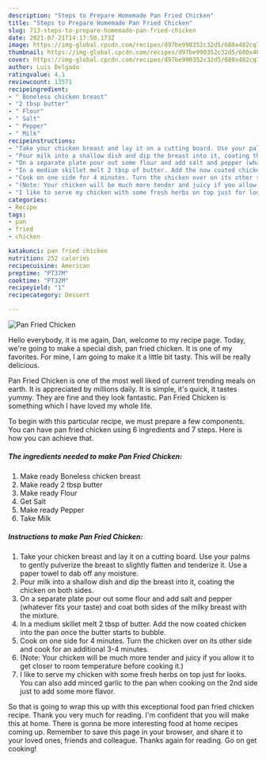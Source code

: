 ```yaml
---
description: "Steps to Prepare Homemade Pan Fried Chicken"
title: "Steps to Prepare Homemade Pan Fried Chicken"
slug: 713-steps-to-prepare-homemade-pan-fried-chicken
date: 2021-07-21T14:17:50.173Z
image: https://img-global.cpcdn.com/recipes/d97be990352c32d5/680x482cq70/pan-fried-chicken-recipe-main-photo.jpg
thumbnail: https://img-global.cpcdn.com/recipes/d97be990352c32d5/680x482cq70/pan-fried-chicken-recipe-main-photo.jpg
cover: https://img-global.cpcdn.com/recipes/d97be990352c32d5/680x482cq70/pan-fried-chicken-recipe-main-photo.jpg
author: Luis Delgado
ratingvalue: 4.1
reviewcount: 13571
recipeingredient:
- " Boneless chicken breast"
- "2 tbsp butter"
- " Flour"
- " Salt"
- " Pepper"
- " Milk"
recipeinstructions:
- "Take your chicken breast and lay it on a cutting board. Use your palms to gently pulverize the breast to slightly flatten and tenderize it. Use a paper towel to dab off any moisture."
- "Pour milk into a shallow dish and dip the breast into it, coating the chicken on both sides."
- "On a separate plate pour out some flour and add salt and pepper (whatever fits your taste) and coat both sides of the milky breast with the mixture."
- "In a medium skillet melt 2 tbsp of butter. Add the now coated chicken into the pan once the butter starts to bubble."
- "Cook on one side for 4 minutes. Turn the chicken over on its other side and cook for an additional 3-4 minutes."
- "(Note: Your chicken will be much more tender and juicy if you allow it to get closer to room temperature before cooking it.)"
- "I like to serve my chicken with some fresh herbs on top just for looks. You can also add minced garlic to the pan when cooking on the 2nd side just to add some more flavor."
categories:
- Recipe
tags:
- pan
- fried
- chicken

katakunci: pan fried chicken 
nutrition: 252 calories
recipecuisine: American
preptime: "PT37M"
cooktime: "PT32M"
recipeyield: "1"
recipecategory: Dessert

---
```



![Pan Fried Chicken](https://img-global.cpcdn.com/recipes/d97be990352c32d5/680x482cq70/pan-fried-chicken-recipe-main-photo.jpg)

Hello everybody, it is me again, Dan, welcome to my recipe page. Today, we're going to make a special dish, pan fried chicken. It is one of my favorites. For mine, I am going to make it a little bit tasty. This will be really delicious.



Pan Fried Chicken is one of the most well liked of current trending meals on earth. It is appreciated by millions daily. It is simple, it's quick, it tastes yummy. They are fine and they look fantastic. Pan Fried Chicken is something which I have loved my whole life.


To begin with this particular recipe, we must prepare a few components. You can have pan fried chicken using 6 ingredients and 7 steps. Here is how you can achieve that.

<!--inarticleads1-->

##### The ingredients needed to make Pan Fried Chicken:

1. Make ready  Boneless chicken breast
1. Make ready 2 tbsp butter
1. Make ready  Flour
1. Get  Salt
1. Make ready  Pepper
1. Take  Milk




<!--inarticleads2-->

##### Instructions to make Pan Fried Chicken:

1. Take your chicken breast and lay it on a cutting board. Use your palms to gently pulverize the breast to slightly flatten and tenderize it. Use a paper towel to dab off any moisture.
1. Pour milk into a shallow dish and dip the breast into it, coating the chicken on both sides.
1. On a separate plate pour out some flour and add salt and pepper (whatever fits your taste) and coat both sides of the milky breast with the mixture.
1. In a medium skillet melt 2 tbsp of butter. Add the now coated chicken into the pan once the butter starts to bubble.
1. Cook on one side for 4 minutes. Turn the chicken over on its other side and cook for an additional 3-4 minutes.
1. (Note: Your chicken will be much more tender and juicy if you allow it to get closer to room temperature before cooking it.)
1. I like to serve my chicken with some fresh herbs on top just for looks. You can also add minced garlic to the pan when cooking on the 2nd side just to add some more flavor.




So that is going to wrap this up with this exceptional food pan fried chicken recipe. Thank you very much for reading. I'm confident that you will make this at home. There is gonna be more interesting food at home recipes coming up. Remember to save this page in your browser, and share it to your loved ones, friends and colleague. Thanks again for reading. Go on get cooking!
